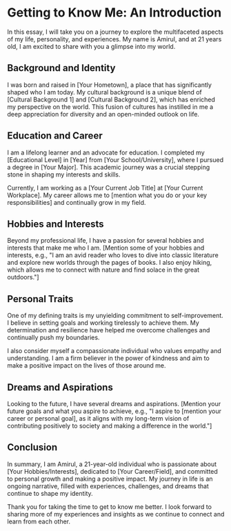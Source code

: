 # Getting to Know Me: An Introduction

In this essay, I will take you on a journey to explore the multifaceted aspects of my life, personality, and experiences. My name is Amirul, and at 21 years old, I am excited to share with you a glimpse into my world.

## Background and Identity

I was born and raised in [Your Hometown], a place that has significantly shaped who I am today. My cultural background is a unique blend of [Cultural Background 1] and [Cultural Background 2], which has enriched my perspective on the world. This fusion of cultures has instilled in me a deep appreciation for diversity and an open-minded outlook on life.

## Education and Career

I am a lifelong learner and an advocate for education. I completed my [Educational Level] in [Year] from [Your School/University], where I pursued a degree in [Your Major]. This academic journey was a crucial stepping stone in shaping my interests and skills.

Currently, I am working as a [Your Current Job Title] at [Your Current Workplace]. My career allows me to [mention what you do or your key responsibilities] and continually grow in my field.

## Hobbies and Interests

Beyond my professional life, I have a passion for several hobbies and interests that make me who I am. [Mention some of your hobbies and interests, e.g., "I am an avid reader who loves to dive into classic literature and explore new worlds through the pages of books. I also enjoy hiking, which allows me to connect with nature and find solace in the great outdoors."]

## Personal Traits

One of my defining traits is my unyielding commitment to self-improvement. I believe in setting goals and working tirelessly to achieve them. My determination and resilience have helped me overcome challenges and continually push my boundaries.

I also consider myself a compassionate individual who values empathy and understanding. I am a firm believer in the power of kindness and aim to make a positive impact on the lives of those around me.

## Dreams and Aspirations

Looking to the future, I have several dreams and aspirations. [Mention your future goals and what you aspire to achieve, e.g., "I aspire to [mention your career or personal goal], as it aligns with my long-term vision of contributing positively to society and making a difference in the world."]

## Conclusion

In summary, I am Amirul, a 21-year-old individual who is passionate about [Your Hobbies/Interests], dedicated to [Your Career/Field], and committed to personal growth and making a positive impact. My journey in life is an ongoing narrative, filled with experiences, challenges, and dreams that continue to shape my identity.

Thank you for taking the time to get to know me better. I look forward to sharing more of my experiences and insights as we continue to connect and learn from each other.

